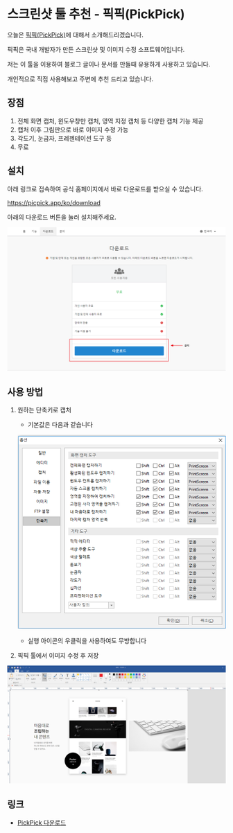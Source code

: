 # 스크린샷 툴 추천 - 픽픽(PickPick)

오늘은 [픽픽(PickPick)](https://picpick.app/ko/)에 대해서 소개해드리겠습니다.

픽픽은 국내 개발자가 만든 스크린샷 및 이미지 수정 소프트웨어입니다.

저는 이 툴을 이용하여 블로그 글이나 문서를 만들때 유용하게 사용하고 있습니다. 

개인적으로 직접 사용해보고 주변에 추천 드리고 있습니다.



## 장점

1. 전체 화면 캡처, 윈도우창만 캡처, 영역 지정 캡처 등 다양한 캡처 기능 제공
2. 캡처 이후 그림판으로 바로 이미지 수정 가능
3. 각도기, 눈금자, 프레젠테이션 도구 등
4. 무료



## 설치

아래 링크로 접속하여 공식 홈페이지에서 바로 다운로드를 받으실 수 있습니다.

<https://picpick.app/ko/download>



아래의 다운로드 버튼을 눌러 설치해주세요.

![픽픽1](픽픽1.png)



## 사용 방법

1. 원하는 단축키로 캡처

   * 기본값은 다음과 같습니다

   ![픽픽2](픽픽2.png)

   * 실행 아이콘의 우클릭을 사용하여도 무방합니다

2. 픽픽 툴에서 이미지 수정 후 저장

![픽픽3](픽픽3.png)



## 링크

* [PickPick 다운로드](https://picpick.app/ko/download)





